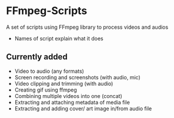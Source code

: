 # FFmpeg-Scripts

A set of scripts using FFmpeg library to process videos and audios 
- Names of script explain what it does


## Currently added

- Video to audio (any formats)
- Screen recording and screenshots (with audio, mic)
- Video clipping and trimming (with audio)
- Creating gif using ffmpeg
- Combining multiple videos into one (concat)
- Extracting and attaching metadata of media file
- Extracting and adding cover/ art image in/from audio file